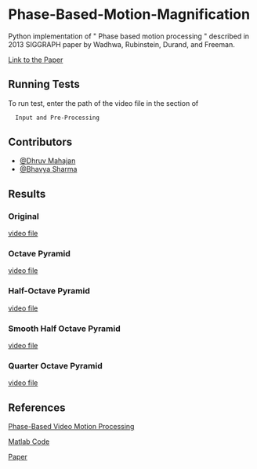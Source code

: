 
# Phase-Based-Motion-Magnification
Python implementation of " Phase based motion processing " described in 2013 SIGGRAPH paper by Wadhwa, Rubinstein, Durand, and Freeman.

[Link to the Paper](http://people.csail.mit.edu/nwadhwa/phase-video/phase-video.pdf)


## Running Tests

To run test, enter the path of the video file in the section of 

```bash
  Input and Pre-Processing
```


## Contributors

- [@Dhruv Mahajan](https://github.com/Dhruv-Mahajan1)
- [@Bhavya Sharma](https://github.com/BhavyaSharma0212)

## Results

### Original
[video file](https://drive.google.com/file/d/1zaudNwWZ2udmVp1VzPi2hnFmGmNgHDYy/view?resourcekey)
### Octave Pyramid
[video file](https://drive.google.com/file/d/1--eHRO8E2swcm9EUui6nJn6ZojrDMLTp/view?usp=sharing)
### Half-Octave Pyramid
[video file](https://drive.google.com/file/d/1-0oq6Fx0KtD267jnnvBhU9AWIqZgYXfv/view?usp=sharing)
### Smooth Half Octave Pyramid
[video file](https://drive.google.com/file/d/10zyUErLr5XfZYGHm8anWV6x7A-MvepvV/view?usp=sharing)
### Quarter Octave Pyramid
[video file](https://drive.google.com/file/d/1HGvnre-3yibvWaIZAS4bEbgvO5IWjzWL/view?usp=sharing)

## References

[Phase-Based Video Motion Processing](http://people.csail.mit.edu/nwadhwa/phase-video/)

[ Matlab Code](https://github.com/rgov/vidmag)

[Paper](http://people.csail.mit.edu/nwadhwa/phase-video/phase-video.pdf)
